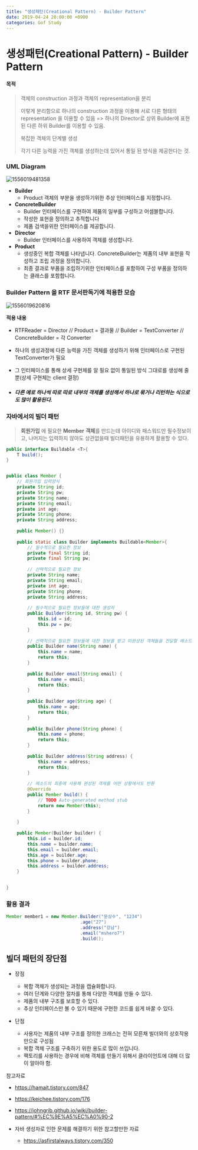 ```yaml
---
title: "생성패턴(Creational Pattern) - Builder Pattern"
date: 2019-04-24 20:00:00 +0900
categories: Gof Study
---
```


# 생성패턴(Creational Pattern) - Builder Pattern



#### 목적

> 객체의 construction 과정과 객체의 representation을 분리
>
> 이렇게 분리함으로 하나의 construction 과정을 이용해 서로 다른 형태의 representation 을 이용할 수 있음 => 하나의 Director로 상위 Builder에 표현된 다른 하위 Builder를 이용할 수 있음.
>
> 복잡한 객체의 단계별 생성
>
> 각기 다른 능력을 가진 객체를 생성하는데 있어서 통일 된 방식을 제공한다는 것.





### UML Diagram

![1556019481358](https://user-images.githubusercontent.com/18109075/56580905-be500000-660e-11e9-9cb0-a543b3b4dad7.png)

* **Builder**
   * Product 객체의 부분을 생성하기위한 추상 인터페이스를 지정합니다. 
* **ConcreteBuilder**
   * Builder 인터페이스를 구현하여 제품의 일부를 구성하고 어셈블합니다. 
  * 작성한 표현을 정의하고 추적합니다
  * 제품 검색을위한 인터페이스를 제공합니다. 
* **Director**
  * Builder 인터페이스를 사용하여 객체를 생성합니다. 
* **Product**
  - 생성중인 복합 객체를 나타냅니다. ConcreteBuilder는 제품의 내부 표현을 작성하고 조립 과정을 정의합니다. 
  - 최종 결과로 부품을 조립하기위한 인터페이스를 포함하여 구성 부품을 정의하는 클래스를 포함합니다.



### Builder Pattern 을 RTF 문서판독기에 적용한 모습

![1556019620816](https://user-images.githubusercontent.com/18109075/56580911-c14af080-660e-11e9-82f4-8abf05bea156.png)



**적용 내용**

- RTFReader = Director // Product = 결과물 // Builder = TextConverter // ConcreteBuilder = 각 Converter

- 하나의 생성과정에 다른 능력을 가진 객체를 생성하기 위해 인터페이스로 구현된 TextConverter가 필요

- 그 인터페이스를 통해 상세 구현체를 알 필요 없이 통일된 방식 그대로를 생성해 줄 뿐(상세 구현체는 client 결정)

- ##### 다른 예로 하나씩 따로 따로 내부의 객체를 생성해서 하나로 묶거나 리턴하는 식으로도 많이 활용된다.



### 자바에서의 빌더 패턴

> **회원가입** 에 필요한 **Member** **객체**를 만드는데 아이디와 패스워드만 필수정보이고, 나머지는 입력하지 않아도 상관없을때 빌더패턴을 유용하게 활용할 수 있다.



``` java
public interface Buildable <T>{
	T build();
}
```

``` java

public class Member {
	// 회원가입 입력양식
	private String id;
	private String pw;
	private String name;
	private String email;
	private int age;
	private String phone;
	private String address;
	
	public Member() {}
	
	public static class Builder implements Buildable<Member>{
		// 필수적으로 필요한 정보
		private final String id;
		private final String pw;
		
		// 선택적으로 필요한 정보
		private String name;
		private String email;
		private int age;
		private String phone;
		private String address;
		
		// 필수적으로 필요한 정보들에 대한 생성자
		public Builder(String id, String pw) {
			this.id = id;
			this.pw = pw;
		}
		
		// 선택적으로 필요한 정보들에 대한 정보를 받고 미완성된 객체들을 전달할 메소드
		public Builder name(String name) {
			this.name = name;
			return this;
		}
		
		public Builder email(String email) {
			this.name = email;
			return this;
		}
		
		public Builder age(String age) {
			this.name = age;
			return this;
		}
		
		public Builder phone(String phone) {
			this.name = phone;
			return this;
		}
		
		public Builder address(String address) {
			this.name = address;
			return this;
		}
		
		// 메소드의 최종에 사용해 완성된 객체를 어떤 상황에서도 반환
		@Override
		public Member build() {
			// TODO Auto-generated method stub
			return new Member(this);
		}
		
	}
	
	public Member(Builder builder) {
		this.id = builder.id;
		this.name = builder.name;
		this.email = builder.email;
		this.age = builder.age;
		this.phone = builder.phone;
		this.address = builder.address;
	}

	
}
```



### 활용 결과

``` java
Member member1 = new Member.Builder("문상수", "1234")
                            .age("27")
                            .address("강남")
                            .email("mshero7")
                            .build();
```





## 빌더 패턴의 장단점

- 장점 
  - 복합 객체가 생성되는 과정을 캡슐화합니다.
  - 여러 단계와 다양한 절차를 통해 다양한 객체를 만들 수 있다.
  - 제품의 내부 구조를 보호할 수 있다.
  - 추상 인터페이스만 볼 수 있기 때문에 구현한 코드를 쉽게 바꿀 수 있다.



- 단점
  - 사용자는 제품의 내부 구조를 정의한 크래스는 전혀 모른채 빌더와의 상호작용만으로 구성됨
  - 복합 객체 구조를 구축하기 위한 용도로 많이 쓰입니다.
  - 팩토리를 사용하는 경우에 비해 객체를 만들기 위해서 클라이언트에 대해 더 많이 알아야 함.



참고자료

- <https://hamait.tistory.com/847>
- <https://keichee.tistory.com/176>

- <https://johngrib.github.io/wiki/builder-pattern/#%EC%9E%A5%EC%A0%90-2>

- 자바 생성자로 인한 문제를 해결하기 위한 참고할만한 자료
  - <https://asfirstalways.tistory.com/350>
